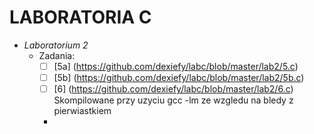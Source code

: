 # LABORATORIA C
- _Laboratorium 2_
  * Zadania:
    + [ ] [5a] (https://github.com/dexiefy/labc/blob/master/lab2/5.c) 
    + [ ] [5b] (https://github.com/dexiefy/labc/blob/master/lab2/5b.c)
    + [ ] [6] (https://github.com/dexiefy/labc/blob/master/lab2/6.c) Skompilowane przy uzyciu gcc -lm ze wzgledu na bledy z pierwiastkiem
    + 
